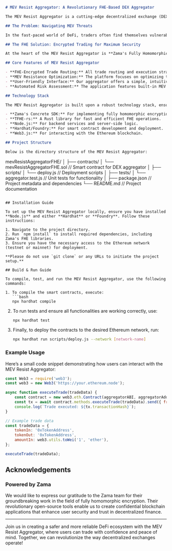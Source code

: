 ```markdown
# MEV Resist Aggregator: A Revolutionary FHE-Based DEX Aggregator

The MEV Resist Aggregator is a cutting-edge decentralized exchange (DEX) aggregator that leverages **Zama's Fully Homomorphic Encryption (FHE) technology** to provide a secure trading experience. Our primary goal is to optimize not just for the best prices, but also to protect users from malicious front-running and Miner Extractable Value (MEV) attacks. By incorporating advanced cryptographic techniques, we offer users peace of mind, allowing them to engage in trading without the fear of exploitation.

## The Problem: Navigating MEV Threats

In the fast-paced world of DeFi, traders often find themselves vulnerable to MEV attacks, where opportunistic actors exploit transaction ordering for profit at the expense of ordinary users. This vulnerability not only undermines user trust but also discourages participation in decentralized finance platforms. Our solution addresses these critical concerns by offering a DEX aggregator that prioritizes user security while optimizing trade execution.

## The FHE Solution: Encrypted Trading for Maximum Security

At the heart of the MEV Resist Aggregator is **Zama's Fully Homomorphic Encryption**. This powerful technology allows us to process encrypted data without needing to decrypt it first, ensuring that sensitive transaction details remain confidential throughout the trading process. By utilizing Zama's open-source libraries, including the **Concrete** SDK and **TFHE-rs**, we implement robust trade routing strategies that mitigate the risk of MEV attacks. Users can place trades securely, knowing that their information is protected and that their transactions are executed fairly.

## Core Features of MEV Resist Aggregator

- **FHE-Encrypted Trade Routing:** All trade routing and execution strategies are encrypted using fully homomorphic encryption, preventing MEV exploitation.
- **MEV Resistance Optimization:** The platform focuses on optimizing trade execution not only for price but also to avoid MEV, providing a safer trading environment.
- **User-Friendly Interface:** Our aggregator offers a simple, intuitive interface that allows users to trade seamlessly without needing deep technical knowledge.
- **Automated Risk Assessment:** The application features built-in MEV risk assessments to inform users of potential vulnerabilities during trade execution.

## Technology Stack

The MEV Resist Aggregator is built upon a robust technology stack, ensuring security, reliability, and performance:

- **Zama's Concrete SDK:** For implementing fully homomorphic encryption in trade routing and execution.
- **TFHE-rs:** A Rust library for fast and efficient FHE operations.
- **Node.js:** For backend services and server-side logic.
- **Hardhat/Foundry:** For smart contract development and deployment.
- **Web3.js:** For interacting with the Ethereum blockchain.

## Project Structure

Below is the directory structure of the MEV Resist Aggregator:

```
mevResistAggregatorFHE/
│
├── contracts/
│   └── mevResistAggregatorFHE.sol  // Smart contract for DEX aggregator
│
├── scripts/
│   └── deploy.js                    // Deployment scripts
│
├── tests/
│   └── aggregator.test.js            // Unit tests for functionality
│
├── package.json                      // Project metadata and dependencies
└── README.md                         // Project documentation
```

## Installation Guide

To set up the MEV Resist Aggregator locally, ensure you have installed **Node.js** and either **Hardhat** or **Foundry**. Follow these instructions:

1. Navigate to the project directory.
2. Run `npm install` to install required dependencies, including Zama's FHE libraries.
3. Ensure you have the necessary access to the Ethereum network (testnet or mainnet) for deployment.

**Please do not use `git clone` or any URLs to initiate the project setup.**

## Build & Run Guide

To compile, test, and run the MEV Resist Aggregator, use the following commands:

1. To compile the smart contracts, execute:
   ```bash
   npx hardhat compile
   ```

2. To run tests and ensure all functionalities are working correctly, use:
   ```bash
   npx hardhat test
   ```

3. Finally, to deploy the contracts to the desired Ethereum network, run:
   ```bash
   npx hardhat run scripts/deploy.js --network [network-name]
   ```

### Example Usage

Here’s a small code snippet demonstrating how users can interact with the MEV Resist Aggregator:

```javascript
const Web3 = require('web3');
const web3 = new Web3('https://your.ethereum.node');

async function executeTrade(tradeData) {
    const contract = new web3.eth.Contract(aggregatorABI, aggregatorAddress);
    const tx = await contract.methods.executeTrade(tradeData).send({ from: userAddress });
    console.log(`Trade executed: ${tx.transactionHash}`);
}

// Example trade data
const tradeData = {
    tokenIn: '0xTokenAddress',
    tokenOut: '0xTokenAddress',
    amountIn: web3.utils.toWei('1', 'ether'),
};

executeTrade(tradeData);
```

## Acknowledgements

### Powered by Zama

We would like to express our gratitude to the Zama team for their groundbreaking work in the field of fully homomorphic encryption. Their revolutionary open-source tools enable us to create confidential blockchain applications that enhance user security and trust in decentralized finance.

---
Join us in creating a safer and more reliable DeFi ecosystem with the MEV Resist Aggregator, where users can trade with confidence and peace of mind. Together, we can revolutionize the way decentralized exchanges operate!
```